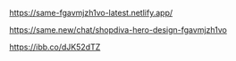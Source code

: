 https://same-fgavmjzh1vo-latest.netlify.app/

https://same.new/chat/shopdiva-hero-design-fgavmjzh1vo


https://ibb.co/dJK52dTZ
